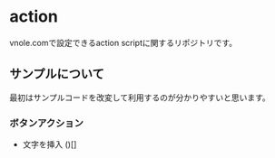# action
vnole.comで設定できるaction scriptに関するリポジトリです。

## サンプルについて
最初はサンプルコードを改変して利用するのが分かりやすいと思います。

### ボタンアクション
- 文字を挿入 ()[]
